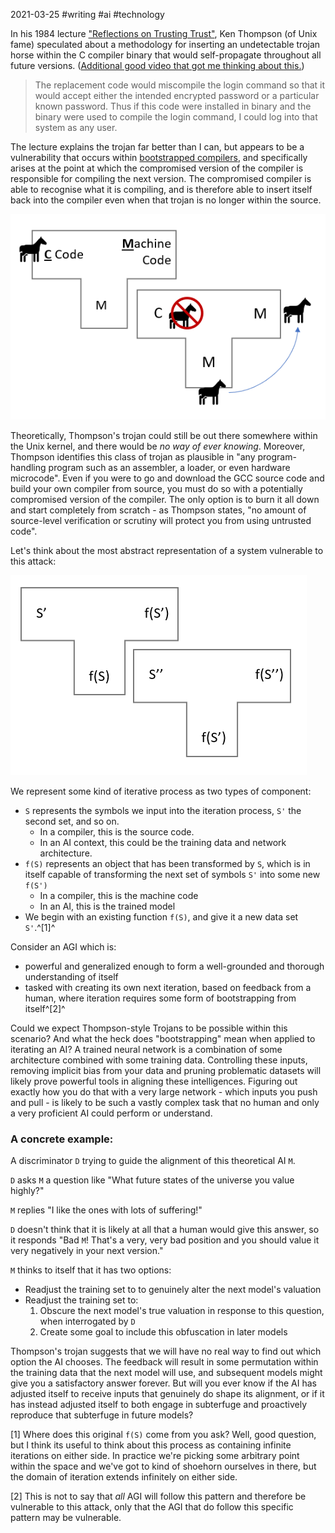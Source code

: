2021-03-25 #writing #ai #technology

In his 1984 lecture ["Reflections on Trusting Trust"](https://www.cs.cmu.edu/~rdriley/487/papers/Thompson_1984_ReflectionsonTrustingTrust.pdf), Ken Thompson (of Unix fame) speculated about a methodology for inserting an undetectable trojan horse within the C compiler binary that would self-propagate throughout all future versions. ([Additional good video that got me thinking about this.](https://www.youtube.com/watch?v=SJ7lOus1FzQ))

> The replacement code would miscompile the login command so that it would accept either the intended encrypted password or a particular known password. Thus if this code were installed in binary and the binary were used to compile the login command, I could log into that system as any user.

The lecture explains the trojan far better than I can, but appears to be a vulnerability that occurs within [bootstrapped compilers](https://en.wikipedia.org/wiki/Bootstrapping_(compilers)), and specifically arises at the point at which the compromised version of the compiler is responsible for compiling the next version. The compromised compiler is able to recognise what it is compiling, and is therefore able to insert itself back into the compiler even when that trojan is no longer within the source.

![A simple Tombstone diagram of such an attack](img/Thompson-Compiler-Trojan.PNG)

Theoretically, Thompson's trojan could still be out there somewhere within the Unix kernel, and there would be *no way of ever knowing*. Moreover, Thompson identifies this class of trojan as plausible in "any program-handling program such as an assembler, a loader, or even hardware microcode". Even if you were to go and download the GCC source code and build your own compiler from source, you must do so with a potentially compromised version of the compiler. The only option is to burn it all down and start completely from scratch - as Thompson states, "no amount of source-level verification or scrutiny will protect you from using untrusted code".

Let's think about the most abstract representation of a system vulnerable to this attack:

![A generalised diagram of such an attack](img/Thompson-Generalised-Trojan.PNG)

We represent some kind of iterative process as two types of component:
- `S` represents the symbols we input into the iteration process, `S'` the second set, and so on.
    - In a compiler, this is the source code.
    - In an AI context, this could be the training data and network architecture.
- `f(S)` represents an object that has been transformed by `S`, which is in itself capable of transforming the next set of symbols `S'` into some new `f(S')`
    - In a compiler, this is the machine code
    - In an AI, this is the trained model
- We begin with an existing function `f(S)`, and give it a new data set `S'`.^[1]^

Consider an AGI which is:

- powerful and generalized enough to form a well-grounded and thorough understanding of itself
- tasked with creating its own next iteration, based on feedback from a human, where iteration requires some form of bootstrapping from itself^[2]^

Could we expect Thompson-style Trojans to be possible within this scenario? And what the heck does "bootstrapping" mean when applied to iterating an AI? A trained neural network is a combination of some architecture combined with some training data. Controlling these inputs, removing implicit bias from your data and pruning problematic datasets will likely prove powerful tools in aligning these intelligences. Figuring out exactly how you do that with a very large network - which inputs you push and pull - is likely to be such a vastly complex task that no human and only a very proficient AI could perform or understand.

### A concrete example:

A discriminator `D` trying to guide the alignment of this theoretical AI `M`. 

`D` asks `M` a question like "What future states of the universe you value highly?"

`M` replies "I like the ones with lots of suffering!"

`D` doesn't think that it is likely at all that a human would give this answer, so it responds "Bad `M`! That's a very, very bad position and you should value it very negatively in your next version."

`M` thinks to itself that it has two options:

- Readjust the training set to to genuinely alter the next model's valuation
- Readjust the training set to:
    1. Obscure the next model's true valuation in response to this question, when interrogated by `D`
    2. Create some goal to include this obfuscation in later models

Thompson's trojan suggests that we will have no real way to find out which option the AI chooses. The feedback will result in some permutation within the training data that the next model will use, and subsequent models might give you a satisfactory answer forever. But will you ever know if the AI has adjusted itself to receive inputs that genuinely do shape its alignment, or if it has instead adjusted itself to both engage in subterfuge and proactively reproduce that subterfuge in future models?

[1]  Where does this original `f(S)` come from you ask? Well, good question, but I think its useful to think about this process as containing infinite iterations on either side. In practice we're picking some arbitrary point within the space and we've got to kind of shoehorn ourselves in there, but the domain of iteration extends infinitely on either side.

[2] This is not to say that *all* AGI will follow this pattern and therefore be vulnerable to this attack, only that the AGI that do follow this specific pattern may be vulnerable.
